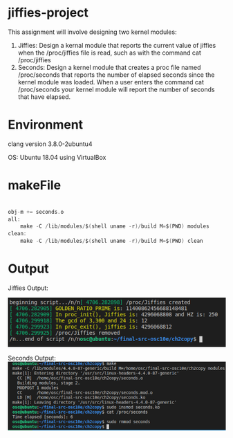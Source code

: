 # jiffies-project
This assignment will involve designing two kernel modules:
1. Jiffies: Design a kernal module that reports the current value of jiffies when the /proc/jiffies file is read, such as with the command
cat /proc/jiffies
2. Seconds: Design a kernel module that creates a proc file named /proc/seconds that reports the number of elapsed
seconds since the kernel module was loaded. When a user enters the command
cat /proc/seconds
your kernel module will report the number of seconds that have elapsed.

# Environment 
clang version 3.8.0-2ubuntu4

OS: Ubuntu 18.04 using VirtualBox



# makeFile 

```c

obj-m += seconds.o
all:
	make -C /lib/modules/$(shell uname -r)/build M=$(PWD) modules
clean:
	make -C /lib/modules/$(shell uname -r)/build M=$(PWD) clean
```


# Output
Jiffies Output:

![Jiffies Output](https://raw.githubusercontent.com/kr1stopher/images/main/Screenshot%20from%202021-02-26%2012-20-09.png)

Seconds Output:
![Jiffies Output](https://raw.githubusercontent.com/kr1stopher/images/main/Screenshot%20from%202021-02-26%2012-58-54.png)
